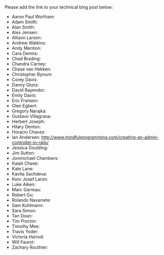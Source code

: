 Please add the link to your technical blog post below:

* Aaron Paul Wortham: 
* Adam Smith: 
* Alan Smith: 
* Alex Jensen: 
* Allison Larson: 
* Andrew Watkins: 
* Andy Mention: 
* Cara Dennis: 
* Chad Brading: 
* Chandra Carney: 
* Chase van Hekken: 
* Christopher Bynum: 
* Corey Davis: 
* Danny Glunz: 
* David Bayendor: 
* Emily Davis: 
* Eric Fransen: 
* Glen Egbert: 
* Gregory Narajka: 
* Gustavo Villagrana: 
* Herbert Joseph: 
* Hilary Denton: 
* Horacio Chavez: 
* Ian Andersen: http://www.mindfulprogramming.com/creating-an-admin-controller-in-rails/
* Jessica Goulding: 
* Jim Sutton: 
* Jonmichael Chambers: 
* Kalah Cheek: 
* Kate Lane: 
* Kavita Sachdeva: 
* Konr Josef Laron: 
* Luke Aiken: 
* Marc Garreau: 
* Robert Gu: 
* Rolando Navarrete: 
* Sam Kuhlmann: 
* Sara Simon: 
* Tan Doan: 
* Tim Proctor: 
* Timothy Mee: 
* Travis Yoder: 
* Victoria Harrod: 
* Will Faurot: 
* Zachary Routhier: 
